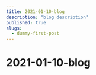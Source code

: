 ```yaml
---
title: 2021-01-10-blog
description: "blog description"
published: true
slugs:
  - dummy-first-post
---
```


# 2021-01-10-blog
